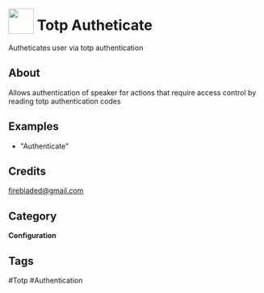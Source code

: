 # <img src="https://raw.githack.com/FortAwesome/Font-Awesome/master/svgs/solid/lock.svg" card_color="#22A7F0" width="50" height="50" style="vertical-align:bottom"/> Totp Autheticate
Autheticates user via totp authentication

## About
Allows authentication of speaker for actions that require access control by reading totp authentication codes

## Examples
* "Authenticate"

## Credits
firebladed@gmail.com

## Category
**Configuration**

## Tags
#Totp
#Authentication

